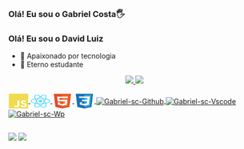 ### Olá! Eu sou o Gabriel Costa🖐️

### Olá! Eu sou o David Luiz


- 🔭 Apaixonado por tecnologia
- 🌱 Eterno estudante
<div align="center">
  <a href="https://github.com/Gabriel-sc">
  <img height="180em" src="https://github-readme-stats.vercel.app/api?username=Gabriel-sc&show_icons=true&theme=cobalt&include_all_commits=true&count_private=true"/>
  <img height="180em" src="https://github-readme-stats.vercel.app/api/top-langs/?username=Gabriel-sc&layout=compact&langs_count=7&theme=cobalt"/>
</div>
 
<div style="display: inline_block"><br>
  <img align="center" alt="Gabriel-sc-Js" height="30" width="40" src="https://raw.githubusercontent.com/devicons/devicon/master/icons/javascript/javascript-plain.svg">
  <img align="center" alt="Gabriel-sc-React" height="30" width="40" src="https://raw.githubusercontent.com/devicons/devicon/master/icons/react/react-original.svg">
  <img align="center" alt="Gabriel-sc-HTML" height="30" width="40" src="https://raw.githubusercontent.com/devicons/devicon/master/icons/html5/html5-original.svg">
  <img align="center" alt="Gabriel-sc-CSS" height="30" width="40" src="https://raw.githubusercontent.com/devicons/devicon/master/icons/css3/css3-original.svg">  
  <img align="center" alt="Gabriel-sc-Github" height="30" width="40" src="https://cdn.jsdelivr.net/gh/devicons/devicon/icons/github/github-original.svg" />
  <img align="center" alt="Gabriel-sc-Vscode" height="30" width="40" src="https://cdn.jsdelivr.net/gh/devicons/devicon/icons/vscode/vscode-original.svg" />
  <img align="center" alt="Gabriel-sc-Wp" height="30" width="40" src="https://cdn.jsdelivr.net/gh/devicons/devicon/icons/wordpress/wordpress-original.svg" />
 </div>
  
##

<div> 
    <a href = "mailto:gabrieldacosta717@gmail.com"><img src="https://img.shields.io/badge/-Gmail-%23333?style=for-the-badge&logo=gmail&logoColor=white" target="_blank"></a>
  <a href="https://www.linkedin.com/in/gabriel-silva-costa-6910a2239/" target="_blank"><img src="https://img.shields.io/badge/-LinkedIn-%230077B5?style=for-the-badge&logo=linkedin&logoColor=white" target="_blank"></a> 
  
</div>
